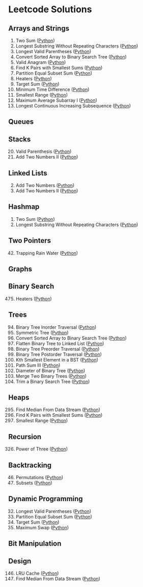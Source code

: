 # Leetcode Solutions


## Arrays and Strings
001. Two Sum ([Python](/python-leetcode/001-two-sum.py))
003. Longest Substring Without Repeating Characters ([Python](/python-leetcode/003-longest-substring-without-repeating-characters.py))
032. Longest Valid Parentheses ([Python](/python-leetcode/032-longest-valid-parentheses.py))
108. Convert Sorted Array to Binary Search Tree ([Python](/python-leetcode/108-convert-sorted-array-to-binary-search-tree.py))
242. Valid Anagram ([Python](/python-leetcode/242-valid-anagram.py))
373. Find K Pairs with Smallest Sums ([Python](/python-leetcode/373-find-k-pairs-with-smallest-sums.py))
416. Partition Equal Subset Sum ([Python](/python-leetcode/416-partition-equal-subset-sum.py))
475. Heaters ([Python](/python-leetcode/475-heaters.py))
494. Target Sum ([Python](/python-leetcode/494-target-sum.py))
549. Minimum Time Difference ([Python](/python-leetcode/539-minimum-time-difference.py))
632. Smallest Range ([Python](/python-leetcode/632-smallest-range.py))
643. Maximum Average Subarray I ([Python](/python-leetcode/643-maximum-average-subarray-i.py))
674. Longest Continuous Increasing Subsequence ([Python](/python-leetcode/674-longest-continuous-increasing-subsequence.py))

## Queues


## Stacks
020. Valid Parenthesis ([Python](/python-leetcode/020-valid-parenthesis.py))
445. Add Two Numbers II ([Python](/python-leetcode/445-add-two-numbers-ii.py))



## Linked Lists
002. Add Two Numbers ([Python](/python-leetcode/002-add-two-numbers.py))
445. Add Two Numbers II ([Python](/python-leetcode/445-add-two-numbers-ii.py))


## Hashmap
001. Two Sum ([Python](/python-leetcode/001-two-sum.py))
003. Longest Substring Without Repeating Characters ([Python](/python-leetcode/003-longest-substring-without-repeating-characters.py))

## Two Pointers
042. Trapping Rain Water ([Python](/python-leetcode/042-trapping-rain-water.py))


## Graphs



## Binary Search
475. Heaters ([Python](/python-leetcode/475-heaters.py))



## Trees
094. Binary Tree Inorder Traversal ([Python](/python-leetcode/042-binary-tree-inorder-traversal.py))
101. Symmetric Tree ([Python](/python-leetcode/101-symmetric-tree.py))
108. Convert Sorted Array to Binary Search Tree ([Python](/python-leetcode/108-convert-sorted-array-to-binary-search-tree.py))
114. Flatten Binary Tree to Linked List ([Python](/python-leetcode/114-flatten-binary-tree-to-linked-list.py))
144. Binary Tree Preorder Traversal ([Python](/python-leetcode/144-binary-tree-preorder-traversal.py))
145. Binary Tree Postorder Traversal ([Python](/python-leetcode/145-binary-tree-postorder-traversal.py))
230. Kth Smallest Element in a BST ([Python](/python-leetcode/230-kth-smallest-element-in-a-bst.py))
437. Path Sum III ([Python](/python-leetcode/437-path-sum-iii.py))
543. Diameter of Binary Tree ([Python](/python-leetcode/543-diameter-of-binary-tree.py))
617. Merge Two Binary Trees ([Python](/python-leetcode/617-merge-two-binary-trees.py))
667. Trim a Binary Search Tree ([Python](/python-leetcode/667-trim-a-binary-search-tree.py))

## Heaps
295. Find Median From Data Stream ([Python](/python-leetcode/295-find-median-from-data-stream.py))
373. Find K Pairs with Smallest Sums ([Python](/python-leetcode/373-find-k-pairs-with-smallest-sums.py))
632. Smallest Range ([Python](/python-leetcode/632-smallest-range.py))



## Recursion
326. Power of Three ([Python](/python-leetcode/326-power-of-three.py))

## Backtracking
046. Permutations ([Python](/python-leetcode/046-permutations.py))
046. Subsets ([Python](/python-leetcode/078-subsets.py))


## Dynamic Programming
032. Longest Valid Parentheses ([Python](/python-leetcode/032-longest-valid-parentheses.py))
416. Partition Equal Subset Sum ([Python](/python-leetcode/416-partition-equal-subset-sum.py))
494. Target Sum ([Python](/python-leetcode/494-target-sum.py))
670. Maximum Swap ([Python](/python-leetcode/670-maximum-swap.py))


## Bit Manipulation



## Design
146. LRU Cache ([Python](/python-leetcode/146-lru-cache.py))
295. Find Median From Data Stream ([Python](/python-leetcode/295-find-median-from-data-stream.py))
